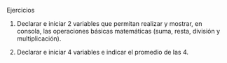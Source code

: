 Ejercicios

1. Declarar e iniciar 2 variables que permitan realizar y mostrar, en consola,
   las operaciones básicas matemáticas (suma, resta, división y multiplicación).

2. Declarar e iniciar 4 variables e indicar el promedio de las 4.
